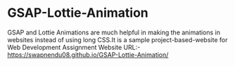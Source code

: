 # GSAP-Lottie-Animation
GSAP and Lottie Animations are much helpful in making the animations in websites instead of using long CSS.It is a sample project-based-website for Web Development Assignment
Website URL:- https://swapnendu08.github.io/GSAP-Lottie-Animation/
